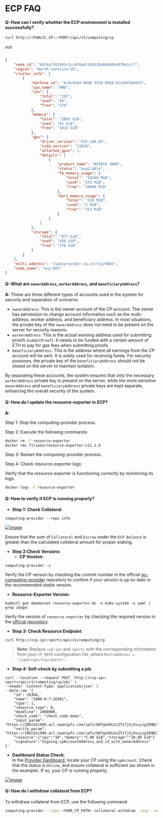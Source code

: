 # ECP FAQ

#### Q: How can I verify whether the ECP environment is installed successfully?

```bash
curl http://<PUBLIC_IP>:<PORT>/api/v1/computing/cp
```

out:

```json

{
    "node_id": "04f4af161995c1cc0f8a4c1dd316a64b809c879e1cc7",
    "region": "North Carolina-US",
    "cluster_info": [
        {
            "machine_id": "4c4c4544-0046-3510-8058-b1c04f504433",
            "cpu_name": "AMD",
            "cpu": {
                "total": "192",
                "used": "16",
                "free": "176"
            },
            "memory": {
                "total": "2003 GiB",
                "used": "62 GiB",
                "free": "1822 GiB"
            },
            "gpu": {
                "driver_version": "535.104.05",
                "cuda_version": "12020",
                "attached_gpus": 1,
                "details": [
                    {
                        "product_name": "NVIDIA 3080",
                        "status": "available",
                        "fb_memory_usage": {
                            "total": "10240 MiB",
                            "used": "235 MiB",
                            "free": "10004 MiB"
                        },
                        "bar1_memory_usage": {
                            "total": "256 MiB",
                            "used": "2 MiB",
                            "free": "253 MiB"
                        }
                    }
                ]
            },
            "storage": {
                "total": "877 GiB",
                "used": "456 GiB",
                "free": "376 GiB"
            }
        }
    ],
    "multi_address": "/ip4/provider.cp.cn/tcp/9085",
    "node_name": "ecp-001"
}
```

#### **Q: What are `ownerAddress`, `workerAddress`, and `beneficiaryAddress`?**

**A:** These are three different types of accounts used in the system for security and separation of concerns:

* `ownerAddress`: This is the owner account of the CP account. The owner has permission to change account information such as the multi-address, worker address, and beneficiary address. In most situations, the private key of the `ownerAddress` does not need to be present on the server for security reasons.
* `workerAddress`: This is the actual working address used for submitting proofs (`submitProof`). It needs to be funded with a certain amount of ETH to pay for gas fees when submitting proofs.
* `beneficiaryAddress`: This is the address where all earnings from the CP account will be sent. It is solely used for receiving funds. For security purposes, the private key of the `beneficiaryAddress` should not be stored on the server to maintain isolation.

By separating these accounts, the system ensures that only the necessary `workerAddress` private key is present on the server, while the more sensitive `ownerAddress` and `beneficiaryAddress` private keys are kept separate, enhancing the overall security of the system.

#### **Q: How do I update the resource-exporter in ECP?**

**A:**

Step 1: Stop the computing-provider process.

Step 2: Execute the following commands:

```bash
docker rm -f resource-exporter
docker rmi filswan/resource-exporter:v11.2.9
```

Step 3: Restart the computing-provider process.

Step 4: Check resource-exporter logs:

Verify that the resource-exporter is functioning correctly by monitoring its logs:

```bash
docker logs -f resource-exporter
```

#### **Q: How to verify if ECP is running properly?**

* **Step 1: Check Collateral**:

```
computing-provider --repo info
```

[![image](https://private-user-images.githubusercontent.com/102578774/403743479-92e14ebd-cb46-4b3e-98f7-aa50ad544f0c.png?jwt=eyJhbGciOiJIUzI1NiIsInR5cCI6IkpXVCJ9.eyJpc3MiOiJnaXRodWIuY29tIiwiYXVkIjoicmF3LmdpdGh1YnVzZXJjb250ZW50LmNvbSIsImtleSI6ImtleTUiLCJleHAiOjE3MzczNjU4NDUsIm5iZiI6MTczNzM2NTU0NSwicGF0aCI6Ii8xMDI1Nzg3NzQvNDAzNzQzNDc5LTkyZTE0ZWJkLWNiNDYtNGIzZS05OGY3LWFhNTBhZDU0NGYwYy5wbmc_WC1BbXotQWxnb3JpdGhtPUFXUzQtSE1BQy1TSEEyNTYmWC1BbXotQ3JlZGVudGlhbD1BS0lBVkNPRFlMU0E1M1BRSzRaQSUyRjIwMjUwMTIwJTJGdXMtZWFzdC0xJTJGczMlMkZhd3M0X3JlcXVlc3QmWC1BbXotRGF0ZT0yMDI1MDEyMFQwOTMyMjVaJlgtQW16LUV4cGlyZXM9MzAwJlgtQW16LVNpZ25hdHVyZT04ZmE5N2MyYzU0MTZiN2ViZmQ2ZDM4NTNiNmUxYmU2MWFlMWQyMDcyYzhlMDFmZTE5MTQ3MzEzZTU4M2VhMjA1JlgtQW16LVNpZ25lZEhlYWRlcnM9aG9zdCJ9.3Fa97VNSN0WgnTFigMG0RbFtWEGOx_xmvisfuTnIkJM)](https://private-user-images.githubusercontent.com/102578774/403743479-92e14ebd-cb46-4b3e-98f7-aa50ad544f0c.png?jwt=eyJhbGciOiJIUzI1NiIsInR5cCI6IkpXVCJ9.eyJpc3MiOiJnaXRodWIuY29tIiwiYXVkIjoicmF3LmdpdGh1YnVzZXJjb250ZW50LmNvbSIsImtleSI6ImtleTUiLCJleHAiOjE3MzczNjU4NDUsIm5iZiI6MTczNzM2NTU0NSwicGF0aCI6Ii8xMDI1Nzg3NzQvNDAzNzQzNDc5LTkyZTE0ZWJkLWNiNDYtNGIzZS05OGY3LWFhNTBhZDU0NGYwYy5wbmc_WC1BbXotQWxnb3JpdGhtPUFXUzQtSE1BQy1TSEEyNTYmWC1BbXotQ3JlZGVudGlhbD1BS0lBVkNPRFlMU0E1M1BRSzRaQSUyRjIwMjUwMTIwJTJGdXMtZWFzdC0xJTJGczMlMkZhd3M0X3JlcXVlc3QmWC1BbXotRGF0ZT0yMDI1MDEyMFQwOTMyMjVaJlgtQW16LUV4cGlyZXM9MzAwJlgtQW16LVNpZ25hdHVyZT04ZmE5N2MyYzU0MTZiN2ViZmQ2ZDM4NTNiNmUxYmU2MWFlMWQyMDcyYzhlMDFmZTE5MTQ3MzEzZTU4M2VhMjA1JlgtQW16LVNpZ25lZEhlYWRlcnM9aG9zdCJ9.3Fa97VNSN0WgnTFigMG0RbFtWEGOx_xmvisfuTnIkJM)

Ensure that the sum of `Collateral` and `Escrow` under the `ECP Balance` is greater than the calculated collateral amount for proper staking.

* **Step 2:Check Versions**:
  * **CP Version**:

```
computing-provider -v
```

Verify the CP version by checking the commit number in the official [go-computing-provider](https://github.com/swanchain/go-computing-provider) repository to confirm if your version is up-to-date or the recommended stable version.

* **Resource-Exporter Version**:

```
kubectl get daemonset resource-exporter-ds -n kube-system -o yaml | grep image:
```

Verify the version of `resource-exporter` by checking the required version in the [official repository](https://github.com/swanchain/go-computing-provider/tree/releases?tab=readme-ov-file#Install-the-Hardware-resource-exporter).

* **Step 3: Check Resource Endpoint**:

```
curl http://<cp-ip>:<port>/api/v1/computing/cp
```

> **Note**: Replace `<cp-ip>` and `<port>` with the corresponding information from your `CP_REPO` configuration file, where `MultiAddress = "/ip4/<ip>/tcp/<port>"`.

* **Step 4: Self-check by submitting a job**:

```
curl --location --request POST 'http://<cp-ip>:<port>/api/v1/computing/cp/ubi' \
--header 'Content-Type: application/json' \
--data-raw '{
    "id": 26384,
    "name": "1000-0-7-26381",
    "type": 1,
    "resource_type": 0,
    "deadline": 2000000,
    "check_code": "check_code-demo",
    "input_param": "https://286cb2c989.acl.swanipfs.com/ipfs/QmTgoX6LkzZTsTjSjXvujzgJEHBLTEg3KMUadQGnyTrNFG",
    "verify_param": "https://286cb2c989.acl.swanipfs.com/ipfs/QmTgoX6LkzZTsTjSjXvujzgJEHBLTEg3KMUadQGnyTrNFG.verify",
    "resource":{"cpu":"10","memory":"5.00 GiB","storage":"10.00 GiB"}
    "signature":"Signing_cpAccountAddress_and_id_with_ownerAddress"
}'
```

* **Dashboard Status Check**:\
  In the [Provider Dashboard](https://provider.swanchain.io/), locate your CP using the `cpAccount`. Check that the status is `Online`, and ensure collateral is sufficient (as shown in the example). If so, your CP is running properly.

[![image](https://private-user-images.githubusercontent.com/102578774/403743659-087a96f3-a1c3-4607-b802-b343a51246e6.png?jwt=eyJhbGciOiJIUzI1NiIsInR5cCI6IkpXVCJ9.eyJpc3MiOiJnaXRodWIuY29tIiwiYXVkIjoicmF3LmdpdGh1YnVzZXJjb250ZW50LmNvbSIsImtleSI6ImtleTUiLCJleHAiOjE3MzczNjU4NDUsIm5iZiI6MTczNzM2NTU0NSwicGF0aCI6Ii8xMDI1Nzg3NzQvNDAzNzQzNjU5LTA4N2E5NmYzLWExYzMtNDYwNy1iODAyLWIzNDNhNTEyNDZlNi5wbmc_WC1BbXotQWxnb3JpdGhtPUFXUzQtSE1BQy1TSEEyNTYmWC1BbXotQ3JlZGVudGlhbD1BS0lBVkNPRFlMU0E1M1BRSzRaQSUyRjIwMjUwMTIwJTJGdXMtZWFzdC0xJTJGczMlMkZhd3M0X3JlcXVlc3QmWC1BbXotRGF0ZT0yMDI1MDEyMFQwOTMyMjVaJlgtQW16LUV4cGlyZXM9MzAwJlgtQW16LVNpZ25hdHVyZT05ZjZkZWU2NjM4Mjc2NDg0NmU4OWFjYjM4N2Y3YzBmMzM1NGM2MGMxMThhNzA5NDhhNGVjNWNmZjVjZjMyN2NhJlgtQW16LVNpZ25lZEhlYWRlcnM9aG9zdCJ9.Op8W10YxMo1lnZ-x1-NFKcQZ-dnSlFFEF1obDO4Z-k8)](https://private-user-images.githubusercontent.com/102578774/403743659-087a96f3-a1c3-4607-b802-b343a51246e6.png?jwt=eyJhbGciOiJIUzI1NiIsInR5cCI6IkpXVCJ9.eyJpc3MiOiJnaXRodWIuY29tIiwiYXVkIjoicmF3LmdpdGh1YnVzZXJjb250ZW50LmNvbSIsImtleSI6ImtleTUiLCJleHAiOjE3MzczNjU4NDUsIm5iZiI6MTczNzM2NTU0NSwicGF0aCI6Ii8xMDI1Nzg3NzQvNDAzNzQzNjU5LTA4N2E5NmYzLWExYzMtNDYwNy1iODAyLWIzNDNhNTEyNDZlNi5wbmc_WC1BbXotQWxnb3JpdGhtPUFXUzQtSE1BQy1TSEEyNTYmWC1BbXotQ3JlZGVudGlhbD1BS0lBVkNPRFlMU0E1M1BRSzRaQSUyRjIwMjUwMTIwJTJGdXMtZWFzdC0xJTJGczMlMkZhd3M0X3JlcXVlc3QmWC1BbXotRGF0ZT0yMDI1MDEyMFQwOTMyMjVaJlgtQW16LUV4cGlyZXM9MzAwJlgtQW16LVNpZ25hdHVyZT05ZjZkZWU2NjM4Mjc2NDg0NmU4OWFjYjM4N2Y3YzBmMzM1NGM2MGMxMThhNzA5NDhhNGVjNWNmZjVjZjMyN2NhJlgtQW16LVNpZ25lZEhlYWRlcnM9aG9zdCJ9.Op8W10YxMo1lnZ-x1-NFKcQZ-dnSlFFEF1obDO4Z-k8)

#### **Q: How do I withdraw collateral from ECP?**

To withdraw collateral from ECP, use the following command:

```bash
computing-provider --repo <YOUR_CP_PATH> collateral withdraw --ecp --owner <YOUR_OWNER_WALLET_ADDRESS> --account <YOUR_CP_ACCOUNT> <AMOUNT>
```

